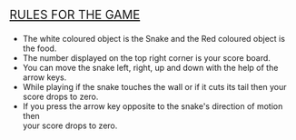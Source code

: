<html>

<head>
  <div style=" float: left;">
    <script src="p5.js"></script>
    <script src="sketch.js"></script>
    <script src="snake.js"></script>
  </div>
</head>

<body>
  <div style=" float: right;">
    <p style=" font-size:150%;">
      <u>RULES FOR THE GAME</u>
    </p>
    <p style=" font-size: 100%;">
    <ul>
      <li>
        The white coloured object is the Snake and the Red coloured object is the food.
      </li>
      <li>
        The number displayed on the top right corner is your score board.
      </li>
      <li>
        You can move the snake left, right, up and down with the help of the arrow keys.
      </li>
      <li>
        While playing if the snake touches the wall or if it cuts its tail then your<br> 
        score drops to zero.
      </li>
      <li>
        If you press the arrow key opposite to the snake's direction of motion then<br> 
        your score drops to zero.
      </li>
    </ul>
    </p>
  </div>
</body>

</html>
